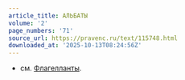 ```yaml
---
article_title: АЛЬБАТЫ
volume: '2'
page_numbers: '71'
source_url: https://pravenc.ru/text/115748.html
downloaded_at: '2025-10-13T08:24:56Z'
---
```


- см. [Флагелланты](https://pravenc.ru/text/Флагелланты.html).
